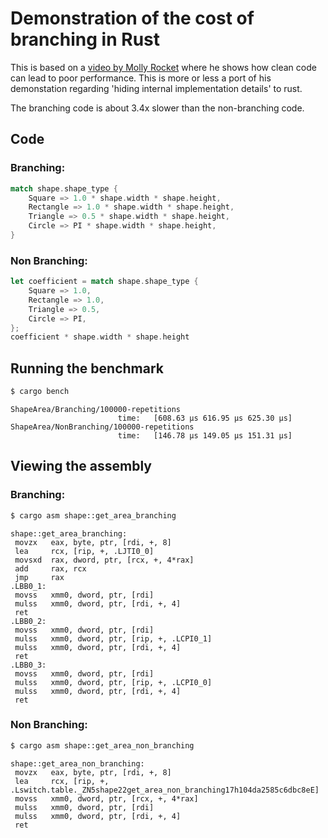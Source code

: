 # Demonstration of the cost of branching in Rust

This is based on a [video by Molly Rocket](https://www.youtube.com/watch?v=tD5NrevFtbU&t=1214s) where he shows how clean code can lead to poor performance. This is more or less a port of his demonstation regarding 'hiding internal implementation details' to rust.

The branching code is about 3.4x slower than the non-branching code.

## Code

### Branching:

```rust
match shape.shape_type {
    Square => 1.0 * shape.width * shape.height,
    Rectangle => 1.0 * shape.width * shape.height,
    Triangle => 0.5 * shape.width * shape.height,
    Circle => PI * shape.width * shape.height,
}
```

### Non Branching:

```rust
let coefficient = match shape.shape_type {
    Square => 1.0,
    Rectangle => 1.0,
    Triangle => 0.5,
    Circle => PI,
};
coefficient * shape.width * shape.height
```

## Running the benchmark

```bash
$ cargo bench
```

```
ShapeArea/Branching/100000-repetitions
                        time:   [608.63 µs 616.95 µs 625.30 µs]
ShapeArea/NonBranching/100000-repetitions
                        time:   [146.78 µs 149.05 µs 151.31 µs]
```

## Viewing the assembly

### Branching:


```bash
$ cargo asm shape::get_area_branching
```

```assembly
shape::get_area_branching:
 movzx   eax, byte, ptr, [rdi, +, 8]
 lea     rcx, [rip, +, .LJTI0_0]
 movsxd  rax, dword, ptr, [rcx, +, 4*rax]
 add     rax, rcx
 jmp     rax
.LBB0_1:
 movss   xmm0, dword, ptr, [rdi]
 mulss   xmm0, dword, ptr, [rdi, +, 4]
 ret
.LBB0_2:
 movss   xmm0, dword, ptr, [rdi]
 mulss   xmm0, dword, ptr, [rip, +, .LCPI0_1]
 mulss   xmm0, dword, ptr, [rdi, +, 4]
 ret
.LBB0_3:
 movss   xmm0, dword, ptr, [rdi]
 mulss   xmm0, dword, ptr, [rip, +, .LCPI0_0]
 mulss   xmm0, dword, ptr, [rdi, +, 4]
 ret
```

### Non Branching:

```bash
$ cargo asm shape::get_area_non_branching
```

```assembly
shape::get_area_non_branching:
 movzx   eax, byte, ptr, [rdi, +, 8]
 lea     rcx, [rip, +, .Lswitch.table._ZN5shape22get_area_non_branching17h104da2585c6dbc8eE]
 movss   xmm0, dword, ptr, [rcx, +, 4*rax]
 mulss   xmm0, dword, ptr, [rdi]
 mulss   xmm0, dword, ptr, [rdi, +, 4]
 ret
```
